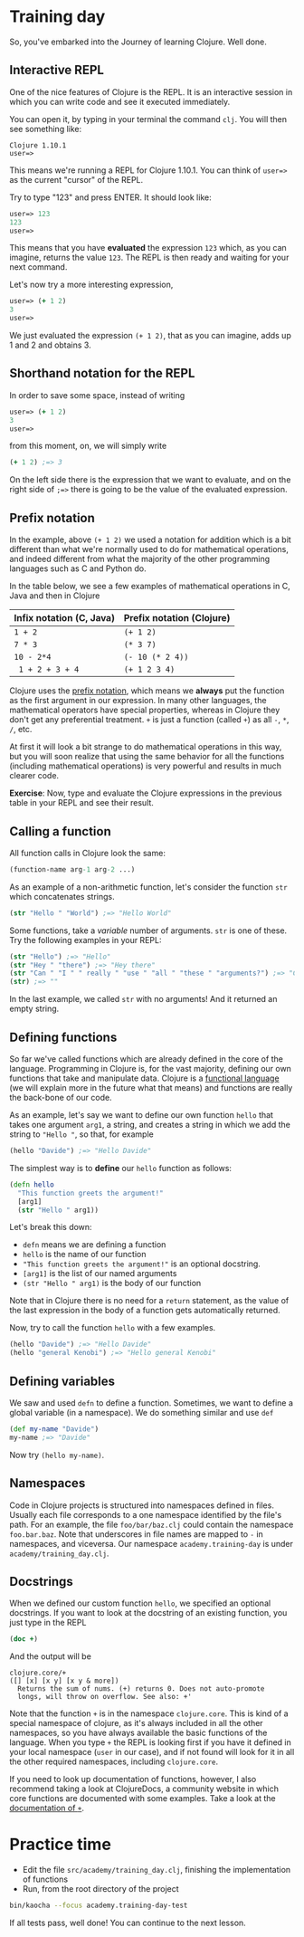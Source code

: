 # Training day

So, you've embarked into the Journey of learning Clojure. Well done.

## Interactive REPL

One of the nice features of Clojure is the REPL. It is an interactive session in which you can write code and see it executed immediately.

You can open it, by typing in your terminal the command `clj`. You will then see something like:

```
Clojure 1.10.1
user=>
```

This means we're running a REPL for Clojure 1.10.1. You can think of `user=>` as the current "cursor" of the REPL.

Try to type "123" and press ENTER. It should look like:

```clojure
user=> 123
123
user=>
```

This means that you have **evaluated** the expression `123` which, as you can imagine, returns the value `123`. The REPL is then ready and waiting for your next command.

Let's now try a more interesting expression,

```clojure
user=> (+ 1 2)
3
user=>
```

We just evaluated the expression `(+ 1 2)`, that as you can imagine, adds up 1 and 2 and obtains 3.

## Shorthand notation for the REPL

In order to save some space, instead of writing 

```clojure
user=> (+ 1 2)
3
user=>
```

from this moment, on, we will simply write

```clojure
(+ 1 2) ;=> 3
```

On the left side there is the expression that we want to evaluate, and on the right side of `;=>` there is going to be the value of the evaluated expression.


## Prefix notation

In the example, above `(+ 1 2)` we used a notation for addition which is a bit different than what we're normally used to do for mathematical operations, and indeed different from what the majority of the other programming languages such as C and Python do.


In the table below, we see a few examples of mathematical operations in C, Java and then in Clojure

| Infix notation (C, Java) | Prefix notation (Clojure) |
|---|---|
| `1 + 2`  | `(+ 1 2)`  |
| `7 * 3` | `(* 3 7)` |
| `10 - 2*4` | `(- 10 (* 2 4))` |
| ` 1 + 2 + 3 + 4` | `(+ 1 2 3 4)` |

Clojure uses the [prefix notation](https://en.wikipedia.org/wiki/Polish_notation), which means we **always** put the function as the first argument in our expression. In many other languages, the mathematical operators have special properties, whereas in Clojure they don't get any preferential treatment. `+` is just a function (called `+`) as all `-`, `*`, `/`, etc. 


At first it will look a bit strange to do mathematical operations in this way, but you will soon realize that using the same behavior for all the functions (including mathematical operations) is very powerful and results in much clearer code.

**Exercise**: Now, type and evaluate the Clojure expressions in the previous table in your REPL and see their result.

## Calling a function
 
All function calls in Clojure look the same:

```clojure
(function-name arg-1 arg-2 ...)
```

As an example of a non-arithmetic function, let's consider the function `str` which concatenates strings.

```clojure
(str "Hello " "World") ;=> "Hello World"
```

Some functions, take a _variable_ number of arguments. `str` is one of these. Try the following examples in your REPL:

```clojure
(str "Hello") ;=> "Hello"
(str "Hey " "there") ;=> "Hey there"
(str "Can " "I " " really " "use " "all " "these " "arguments?") ;=> "Can I really use all these arguments?
(str) ;=> "" 
```

In the last example, we called `str` with no arguments! And it returned an empty string.

## Defining functions

So far we've called functions which are already defined in the core of the language. Programming in Clojure is, for the vast majority, defining our own functions that take and manipulate data. Clojure is a [functional language](https://en.wikipedia.org/wiki/Functional_programming) (we will explain more in the future what that means) and functions are really the back-bone of our code.

As an example, let's say we want to define our own function `hello` that takes one argument `arg1`, a string, and creates a string in which we add the string to `"Hello "`, so that, for example

```clojure
(hello "Davide") ;=> "Hello Davide"
````

The simplest way is to **define** our `hello` function as follows:

```clojure
(defn hello
  "This function greets the argument!"
  [arg1]
  (str "Hello " arg1))
```

Let's break this down:

- `defn` means we are defining a function
- `hello` is the name of our function
- `"This function greets the argument!"` is an optional docstring. 
- `[arg1]` is the list of our named arguments
- `(str "Hello " arg1)` is the body of our function

Note that in Clojure there is no need for a `return` statement, as the value of the last expression in the body of a function gets automatically returned.

Now, try to call the function `hello` with a few examples.

```clojure
(hello "Davide") ;=> "Hello Davide"
(hello "general Kenobi") ;=> "Hello general Kenobi"
```

## Defining variables

We saw and used `defn` to define a function. Sometimes, we want to define a global variable (in a namespace). We do something similar and use `def`

```clojure
(def my-name "Davide")
my-name ;=> "Davide"
```

Now try `(hello my-name)`.


## Namespaces
Code in Clojure projects is structured into namespaces defined in files. Usually each file corresponds to a one namespace identified by the file's path. For an example, the file `foo/bar/baz.clj` could contain the namespace `foo.bar.baz`. Note that underscores in file names are mapped to `-` in namespaces, and viceversa. Our namespace `academy.training-day` is under `academy/training_day.clj`. 

## Docstrings

When we defined our custom function `hello`, we specified an optional docstrings. If you want to look at the docstring of an existing function, you just type in the REPL

```clojure
(doc +)
```

And the output will be

```
clojure.core/+
([] [x] [x y] [x y & more])
  Returns the sum of nums. (+) returns 0. Does not auto-promote
  longs, will throw on overflow. See also: +'
```

Note that the function `+` is in the namespace `clojure.core`. This is kind of a special namespace of clojure, as it's always included in all the other namespaces, so you have always available the basic functions of the language. When you type `+` the REPL is looking first if you have it defined in your local namespace (`user` in our case), and if not found will look for it in all the other required namespaces, including `clojure.core`. 

If you need to look up documentation of functions, however, I also recommend taking a look at ClojureDocs, a community website in which core functions are documented with some examples. Take a look at the [documentation of `+`](https://clojuredocs.org/clojure.core/+).

# Practice time

- Edit the file `src/academy/training_day.clj`, finishing the implementation of functions
- Run, from the root directory of the project

```bash
bin/kaocha --focus academy.training-day-test
```

If all tests pass, well done! You can continue to the next lesson.